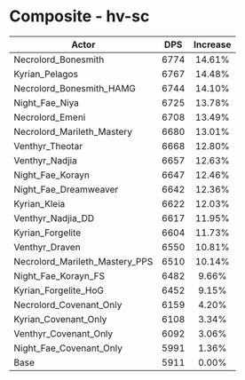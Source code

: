 # Composite - hv-sc
| Actor | DPS | Increase |
|---|:---:|:---:|
|Necrolord_Bonesmith|6774|14.61%|
|Kyrian_Pelagos|6767|14.48%|
|Necrolord_Bonesmith_HAMG|6744|14.10%|
|Night_Fae_Niya|6725|13.78%|
|Necrolord_Emeni|6708|13.49%|
|Necrolord_Marileth_Mastery|6680|13.01%|
|Venthyr_Theotar|6668|12.80%|
|Venthyr_Nadjia|6657|12.63%|
|Night_Fae_Korayn|6647|12.46%|
|Night_Fae_Dreamweaver|6642|12.36%|
|Kyrian_Kleia|6622|12.03%|
|Venthyr_Nadjia_DD|6617|11.95%|
|Kyrian_Forgelite|6604|11.73%|
|Venthyr_Draven|6550|10.81%|
|Necrolord_Marileth_Mastery_PPS|6510|10.14%|
|Night_Fae_Korayn_FS|6482|9.66%|
|Kyrian_Forgelite_HoG|6452|9.15%|
|Necrolord_Covenant_Only|6159|4.20%|
|Kyrian_Covenant_Only|6108|3.34%|
|Venthyr_Covenant_Only|6092|3.06%|
|Night_Fae_Covenant_Only|5991|1.36%|
|Base|5911|0.00%|
